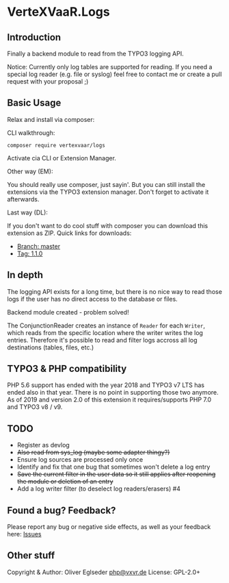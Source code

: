 VerteXVaaR.Logs
===============

## Introduction

Finally a backend module to read from the TYPO3 logging API.

Notice: Currently only log tables are supported for reading.
If you need a special log reader (e.g. file or syslog) feel free
to contact me or create a pull request with your proposal ;)

## Basic Usage

Relax and install via composer:

CLI walkthrough:

```
composer require vertexvaar/logs
```

Activate cia CLI or Extension Manager.

Other way (EM):

You should really use composer, just sayin'. But you can still install the extensions via the TYPO3 extension manager.
Don't forget to activate it afterwards.

Last way (DL):

If you don't want to do cool stuff with composer you can download this extension as ZIP.
Quick links for downloads:

* [Branch: master](https://github.com/vertexvaar/VerteXVaaR.Logs/archive/master.zip)
* [Tag: 1.1.0](https://github.com/vertexvaar/VerteXVaaR.Logs/archive/1.1.0.zip)

## In depth

The logging API exists for a long time, but there is no nice way to read
those logs if the user has no direct access to the database or files.

Backend module created - problem solved!

The ConjunctionReader creates an instance of `Reader` for each `Writer`,
which reads from the specific location where the writer writes the log
entries. Therefore it's possible to read and filter logs accross all log
destinations (tables, files, etc.)

## TYPO3 & PHP compatibility

PHP 5.6 support has ended with the year 2018 and TYPO3 v7 LTS has ended also in that year. There is no point in supporting those two anymore.
As of 2019 and version 2.0 of this extension it requires/supports PHP 7.0 and TYPO3 v8 / v9.

## TODO

* Register as devlog
* ~~Also read from sys_log (maybe some adapter thingy?)~~
* Ensure log sources are processed only once
* Identify and fix that one bug that sometimes won't delete a log entry
* ~~Save the current filter in the user data so it still applies after reopening the module or deletion of an entry~~
* Add a log writer filter (to deselect log readers/erasers) #4

## Found a bug? Feedback?

Please report any bug or negative side effects, as well as your feedback here: [Issues](https://github.com/vertexvaar/VerteXVaaR.Logs/issues)

## Other stuff

Copyright & Author: Oliver Eglseder <php@vxvr.de>
License: GPL-2.0+

